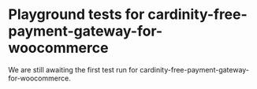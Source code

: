 # Playground tests for cardinity-free-payment-gateway-for-woocommerce
We are still awaiting the first test run for cardinity-free-payment-gateway-for-woocommerce.

